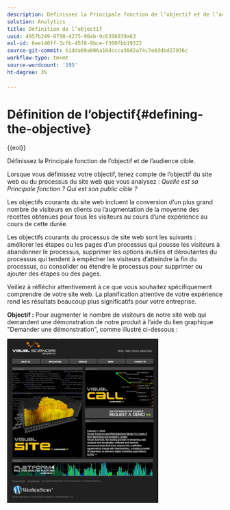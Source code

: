 ```yaml
---
description: Définissez la Principale fonction de l’objectif et de l’audience cible.
solution: Analytics
title: Définition de l’objectif
uuid: 4957b249-8790-4275-98ab-9c6398039a63
exl-id: 6ee140ff-3cfb-45f8-9bce-f360fbb19322
source-git-commit: b1dda69a606a16dccca30d2a74c7e63dbd27936c
workflow-type: tm+mt
source-wordcount: '195'
ht-degree: 3%

---
```


# Définition de l’objectif{#defining-the-objective}

{{eol}}

Définissez la Principale fonction de l’objectif et de l’audience cible.

Lorsque vous définissez votre objectif, tenez compte de l’objectif du site web ou du processus du site web que vous analysez : *Quelle est sa Principale fonction ? Qui est son public cible ?*

Les objectifs courants du site web incluent la conversion d’un plus grand nombre de visiteurs en clients ou l’augmentation de la moyenne des recettes obtenues pour tous les visiteurs au cours d’une expérience au cours de cette durée.

Les objectifs courants du processus de site web sont les suivants : améliorer les étapes ou les pages d’un processus qui pousse les visiteurs à abandonner le processus, supprimer les options inutiles et déroutantes du processus qui tendent à empêcher les visiteurs d’atteindre la fin du processus, ou consolider ou étendre le processus pour supprimer ou ajouter des étapes ou des pages.

Veillez à réfléchir attentivement à ce que vous souhaitez spécifiquement comprendre de votre site web. La planification attentive de votre expérience rend les résultats beaucoup plus significatifs pour votre entreprise.

**Objectif :** Pour augmenter le nombre de visiteurs de notre site web qui demandent une démonstration de notre produit à l’aide du lien graphique &quot;Demander une démonstration&quot;, comme illustré ci-dessous :

![](assets/ControlPage.png)
